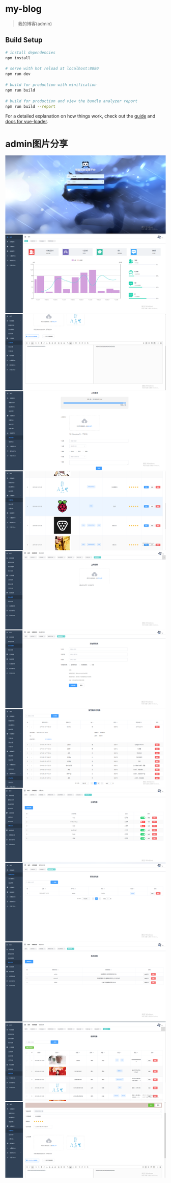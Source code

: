 # my-blog

> 我的博客(admin)

## Build Setup

``` bash
# install dependencies
npm install

# serve with hot reload at localhost:8080
npm run dev

# build for production with minification
npm run build

# build for production and view the bundle analyzer report
npm run build --report
```

For a detailed explanation on how things work, check out the [guide](http://vuejs-templates.github.io/webpack/) and [docs for vue-loader](http://vuejs.github.io/vue-loader).

# admin图片分享
![image](https://github.com/wodefanxiansheng/blog/blob/master/images/2126e88f5f0f197c320548d1aaa8bdb.png)
![image](https://github.com/wodefanxiansheng/blog/blob/master/images/a93b51a375b1802776e48962b4f5c6d.png)
![image](https://github.com/wodefanxiansheng/blog/blob/master/images/1da5e660ca667a86105a28d793ad40c.png)
![image](https://github.com/wodefanxiansheng/blog/blob/master/images/3e540fc02756c36ca2eb2668e00a061.png)
![image](https://github.com/wodefanxiansheng/blog/blob/master/images/440ef7e3f1ad867381c9eee4a5a47fb.png)
![image](https://github.com/wodefanxiansheng/blog/blob/master/images/63a84ecf62dd585745017d7b1c71cd0.png)
![image](https://github.com/wodefanxiansheng/blog/blob/master/images/7576c934bf62f8a611337eb79c599cc.png)
![image](https://github.com/wodefanxiansheng/blog/blob/master/images/83c6e06b1db751747e64c1991fbca7a.png)
![image](https://github.com/wodefanxiansheng/blog/blob/master/images/9bbf2aea81db77926f5d885f918d855.png)
![image](https://github.com/wodefanxiansheng/blog/blob/master/images/a47fd82748f554f2ca9b46a1a2c0e92.png)
![image](https://github.com/wodefanxiansheng/blog/blob/master/images/cf99340748c1451714bd11f80e4d86f.png)
![image](https://github.com/wodefanxiansheng/blog/blob/master/images/dc91a83345c0efd023013c3ffd01b5f.png)
![image](https://github.com/wodefanxiansheng/blog/blob/master/images/e1b44751d36876b7f0445b2a1b12c4a.png)
